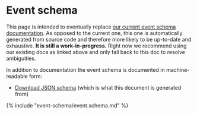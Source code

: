 # Event schema

This page is intended to eventually replace [our current event schema documentation](https://docs.sentry.io/development/sdk-dev/event-payloads/). As opposed to the current one, this one is automatically generated from source code and therefore more likely to be up-to-date and exhaustive. **It is still a work-in-progress.** Right now we recommend using our existing docs as linked above and only fall back to this doc to resolve ambiguities.

In addition to documentation the event schema is documented in machine-readable form:

- [Download JSON schema](event.schema.json) (which is what this document is generated from)

{% include "event-schema/event.schema.md" %}
